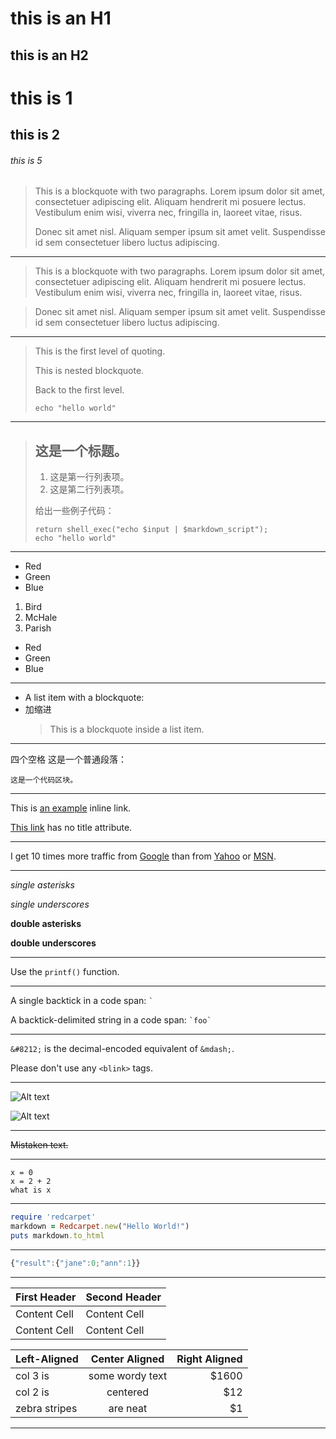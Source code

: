 this is an H1
=============
this is an H2
-------------
# this is 1
## this is 2
###### this is 5

> This is a blockquote with two paragraphs. Lorem ipsum dolor sit amet,
> consectetuer adipiscing elit. Aliquam hendrerit mi posuere lectus.
> Vestibulum enim wisi, viverra nec, fringilla in, laoreet vitae, risus.
>
> Donec sit amet nisl. Aliquam semper ipsum sit amet velit. Suspendisse
> id sem consectetuer libero luctus adipiscing.

--------
> This is a blockquote with two paragraphs. Lorem ipsum dolor sit amet,
  consectetuer adipiscing elit. Aliquam hendrerit mi posuere lectus.
  Vestibulum enim wisi, viverra nec, fringilla in, laoreet vitae, risus.

> Donec sit amet nisl. Aliquam semper ipsum sit amet velit.
  Suspendisse id sem consectetuer libero luctus adipiscing.

--------
> This is the first level of quoting.
>
> This is nested blockquote.
>
> Back to the first level.
>
>     echo "hello world"

---------
> ## 这是一个标题。
>
> 1.   这是第一行列表项。
> 2.   这是第二行列表项。
>
> 给出一些例子代码：
>
>     return shell_exec("echo $input | $markdown_script");
>     echo "hello world"

--------
*   Red
*   Green
*   Blue


1.  Bird
2.  McHale
3.  Parish


-   Red
-   Green
-   Blue

--------
*   A list item with a blockquote:
*   加缩进
    > This is a blockquote
    > inside a list item.

-------
四个空格
这是一个普通段落：

    这是一个代码区块。

------
This is [an example](http://example.com/ "Title") inline link.

[This link](http://example.net/) has no title attribute.

-------
I get 10 times more traffic from [Google][] than from
[Yahoo][] or [MSN][].

  [google]: http://google.com/        "Google"
  [yahoo]:  http://search.yahoo.com/  "Yahoo Search"
  [msn]:    http://search.msn.com/    "MSN Search"

--------
*single asterisks*

_single underscores_

**double asterisks**

__double underscores__

--------
Use the `printf()` function.

-------
A single backtick in a code span: `` ` ``

A backtick-delimited string in a code span: `` `foo` ``

-------
`&#8212;` is the decimal-encoded equivalent of `&mdash;`.

Please don't use any `<blink>` tags.

-----
![Alt text](/path/to/img.jpg)

![Alt text](/path/to/img.jpg "Optional title")

-----
~~Mistaken text.~~

----
```
x = 0
x = 2 + 2
what is x
```

----
```ruby
require 'redcarpet'
markdown = Redcarpet.new("Hello World!")
puts markdown.to_html
```

-----
```javascript
{"result":{"jane":0;"ann":1}}
```

-----
First Header  | Second Header
------------- | -------------
Content Cell  | Content Cell
Content Cell  | Content Cell

| Left-Aligned  | Center Aligned  | Right Aligned |
| :------------ |:---------------:| -----:|
| col 3 is      | some wordy text | $1600 |
| col 2 is      | centered        |   $12 |
| zebra stripes | are neat        |    $1 |

--------

